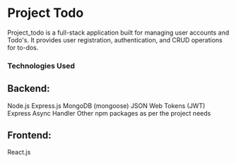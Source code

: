 # Project Todo
Project_todo is a full-stack application built for managing user accounts and Todo's. It provides user registration, authentication, and CRUD operations for to-dos.

### Technologies Used

## Backend:
Node.js
Express.js
MongoDB (mongoose)
JSON Web Tokens (JWT)
Express Async Handler
Other npm packages as per the project needs

## Frontend: 
React.js 

